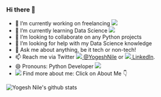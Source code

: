 ### Hi there 👋
- 🔭 I’m currently working on freelancing [<img src="https://img.icons8.com/wired/15/000000/work-from-home.png"/>]()
- 🌱 I’m currently learning Data Science [<img src="https://img.icons8.com/material-outlined/15/000000/data-.png"/>]()
- 👯 I’m looking to collaborate on any Python projects
- 🤔 I’m looking for help with my Data Science knowledge
- 💬 Ask me about anything, be it tech or non-tech!
- 📫 Reach me via Twitter [<img src="https://img.icons8.com/fluent/15/000000/twitter.png"/> @YogeshNile](https://bit.ly/3dbLJLC) or [<img src="https://img.icons8.com/color/15/000000/linkedin.png"/> LinkedIn](https://bit.ly/2Ky3ho6).
- 😄 Pronouns: Python Developer <img src="https://img.icons8.com/color/15/000000/python.png"/>
- <img src="https://img.icons8.com/fluent/15/000000/find-user-male.png"/> Find more about me: Click on About Me :point_down:

![Yogesh Nile's github stats](https://github-readme-stats.vercel.app/api?username=yogeshnile&count_private=true&show_icons=true)

<!--
**yogeshnile/yogeshnile** is a ✨ _special_ ✨ repository because its `README.md` (this file) appears on your GitHub profile.

Here are some ideas to get you started:

- 🔭 I’m currently working on freelancing
- 🌱 I’m currently learning Data Science
- 👯 I’m looking to collaborate on ...
- 🤔 I’m looking for help with ...
- 💬 Ask me about ...
- 📫 How to reach me: send email
- 😄 Pronouns: ...
- ⚡ Fun fact: ...
-->
